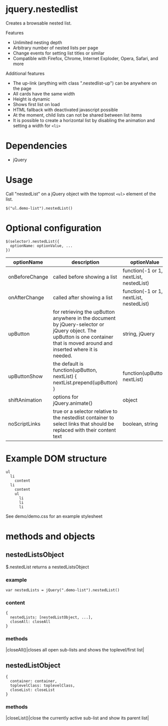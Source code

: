 # jquery.nestedlist
Creates a browsable nested list.

Features
- Unlimited nesting depth
- Arbitrary number of nested lists per page
- Change events for setting list titles or similar
- Compatible with Firefox, Chrome, Internet Exploder, Opera, Safari, and more

Additional features
- The up-link (anything with class ".nestedlist-up") can be anywhere on the page
- All cards have the same width
- Height is dynamic
- Shows first list on load
- HTML fallback with deactivated javascript possible
- At the moment, child lists can not be shared between list items
- It is possible to create a horizontal list by disabling the animation and setting a width for ``<li>``

# Dependencies
- jQuery

# Usage
Call "nestedList" on a jQuery object with the topmost ``<ul>`` element of the list.

    $("ul.demo-list").nestedList()

# Optional configuration
```
$(selector).nestedList({
  optionName: optionValue, ...
})
```

|optionName|description|optionValue|
----|----|----
|onBeforeChange|called before showing a list|function(-1 or 1, nextList, nestedList)|
|onAfterChange|called after showing a list|function(-1 or 1, nextList, nestedList)|
|upButton|for retrieving the upButton anywhere in the document by jQuery-selector or jQuery object. The upButton is one container that is moved around and inserted where it is needed.|string, jQuery|
|upButtonShow|the default is function(upButton, nextList) { nextList.prepend(upButton) }|function(upButton, nextList)|
|shiftAnimation|options for jQuery.animate()|object|
|noScriptLinks|true or a selector relative to the nestedlist container to select links that should be replaced with their content text|boolean, string|

# Example DOM structure
```
ul
  li
    content
  li
    content
    ul
      li
      li
      li
```

See demo/demo.css for an example stylesheet

# methods and objects
## nestedListsObject
$.nestedList returns a nestedListsObject
### example
    var nestedLists = jQuery(".demo-list").nestedList()
### content
    {
      nestedLists: [nestedListObject, ...],
      closeAll: closeAll
    }
### methods
|closeAll()|closes all open sub-lists and shows the toplevel/first list|
## nestedListObject
    {
      container: container,
      toplevelClass: toplevelClass,
      closeList: closeList
    }
### methods
|closeList()|close the currently active sub-list and show its parent list|
